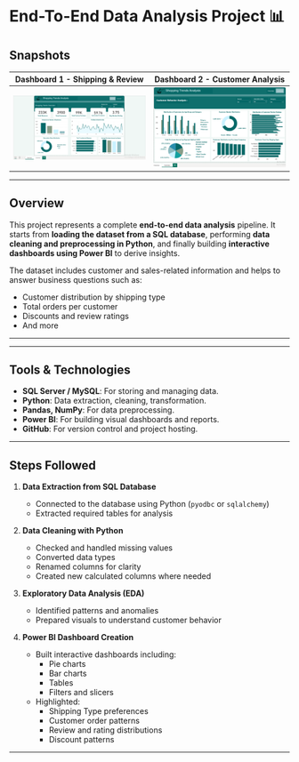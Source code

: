 # End-To-End Data Analysis Project 📊

## Snapshots

| Dashboard 1 - Shipping & Review | Dashboard 2 - Customer Analysis |
|-------------------------------|-------------------------------|
| ![Shipping & Review](./Page1.png) | ![Customer Analysis](./Page2.png) |

---

## Overview
This project represents a complete **end-to-end data analysis** pipeline. It starts from **loading the dataset from a SQL database**, performing **data cleaning and preprocessing in Python**, and finally building **interactive dashboards using Power BI** to derive insights.

The dataset includes customer and sales-related information and helps to answer business questions such as:
- Customer distribution by shipping type
- Total orders per customer
- Discounts and review ratings
- And more

---

---

## Tools & Technologies
- **SQL Server / MySQL**: For storing and managing data.
- **Python**: Data extraction, cleaning, transformation.
- **Pandas, NumPy**: For data preprocessing.
- **Power BI**: For building visual dashboards and reports.
- **GitHub**: For version control and project hosting.

---

## Steps Followed

1. **Data Extraction from SQL Database**
   - Connected to the database using Python (`pyodbc` or `sqlalchemy`)
   - Extracted required tables for analysis

2. **Data Cleaning with Python**
   - Checked and handled missing values
   - Converted data types
   - Renamed columns for clarity
   - Created new calculated columns where needed

3. **Exploratory Data Analysis (EDA)**
   - Identified patterns and anomalies
   - Prepared visuals to understand customer behavior

4. **Power BI Dashboard Creation**
   - Built interactive dashboards including:
     - Pie charts
     - Bar charts
     - Tables
     - Filters and slicers
   - Highlighted:
     - Shipping Type preferences
     - Customer order patterns
     - Review and rating distributions
     - Discount patterns

---






